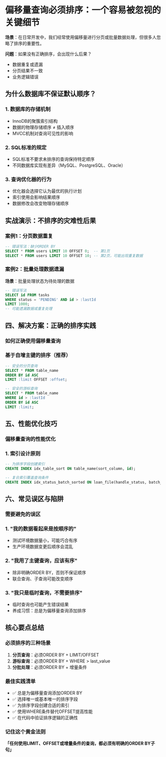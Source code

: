 # 偏移量查询必须排序：一个容易被忽视的关键细节

**场景**：在日常开发中，我们经常使用偏移量进行分页或批量数据处理，但很多人忽略了排序的重要性。

**问题**：如果没有正确排序，会出现什么后果？
- 数据重复或遗漏
- 分页结果不一致
- 业务逻辑错误

## 为什么数据库不保证默认顺序？

### 1. 数据库的存储机制
- InnoDB的聚簇索引结构
- 数据的物理存储顺序 ≠ 插入顺序
- MVCC机制对查询可见性的影响

### 2. SQL标准的规定
- SQL标准不要求未排序的查询保持特定顺序
- 不同数据库实现有差异（MySQL、PostgreSQL、Oracle）

### 3. 查询优化器的行为
- 优化器会选择它认为最优的执行计划
- 索引使用会影响结果顺序
- 数据修改会改变物理存储顺序

## 实战演示：不排序的灾难性后果

### 案例1：分页数据重复
```sql
-- 错误写法：缺少ORDER BY
SELECT * FROM users LIMIT 10 OFFSET 0;  -- 第1页
SELECT * FROM users LIMIT 10 OFFSET 10; -- 第2页，可能出现重复数据
```

### 案例2：批量处理数据遗漏
**场景**：批量处理状态为待处理的数据
```sql
-- 错误写法
SELECT id FROM tasks 
WHERE status = 'PENDING' AND id > :lastId 
LIMIT 1000;
-- 可能遗漏数据或重复处理
```


## 四、解决方案：正确的排序实践
### 如何正确使用偏移量查询

### 基于自增主键的排序（推荐）
```sql
-- 安全的分页查询
SELECT * FROM table_name 
ORDER BY id ASC 
LIMIT :limit OFFSET :offset;

-- 安全的游标查询
SELECT * FROM table_name 
WHERE id > :lastId 
ORDER BY id ASC 
LIMIT :limit;
```


## 五、性能优化技巧
### 偏移量查询的性能优化

### 1. 索引设计原则
```sql
-- 为排序字段创建索引
CREATE INDEX idx_table_sort ON table_name(sort_column, id);

-- 复合索引覆盖查询条件
CREATE INDEX idx_status_batch_sorted ON loan_file(handle_status, batch_no, id);
```


## 六、常见误区与陷阱
### 需要避免的误区

### 1. "我的数据看起来是按顺序的"
- 测试环境数据量小，可能巧合有序
- 生产环境数据变更后顺序会混乱

### 2. "我用了主键查询，应该有序"
- 除非明确ORDER BY，否则不保证顺序
- 联合查询、子查询可能改变顺序

### 3. "我只是临时查询，不需要排序"
- 临时查询也可能产生错误结果
- 养成习惯：总是为偏移量查询添加排序
## 核心要点总结

### 必须排序的三种场景
1. **分页查询**：必须ORDER BY + LIMIT/OFFSET
2. **游标查询**：必须ORDER BY + WHERE > last_value
3. **分批处理**：必须ORDER BY + 增量条件

### 最佳实践清单
- ✅ 总是为偏移量查询添加ORDER BY
- ✅ 选择唯一或基本唯一的排序字段
- ✅ 为排序字段创建合适的索引
- ✅ 使用WHERE条件替代OFFSET提高性能
- ✅ 在代码中验证排序逻辑的正确性

### 记住这个黄金法则
**「任何使用LIMIT、OFFSET或增量条件的查询，都必须有明确的ORDER BY子句」**